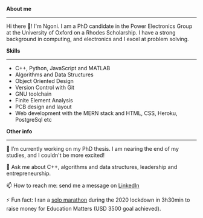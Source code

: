 
<strong>About me</strong> 

<hr>

Hi there 👋! I'm Ngoni. I am a PhD candidate in the Power Electronics Group at the University of Oxford on a Rhodes Scholarship. I have a strong background in computing, and electronics and I excel at problem solving. 

<strong>Skills</strong>

<hr>

- C++, Python, JavaScript and MATLAB
- Algorithms and Data Structures
- Object Oriented Design
- Version Control with Git
- GNU toolchain
- Finite Element Analysis
- PCB design and layout
- Web development with the MERN stack and HTML, CSS, Heroku, PostgreSql etc


<strong>Other info</strong>

<hr>

🔭 I’m currently working on my PhD thesis. I am nearing the end of my studies, and I couldn't be more excited!

💬 Ask me about C++, algorithms and data structures, leadership and entrepreneurship.

📫 How to reach me: send me a message on [LinkedIn](https://www.linkedin.com/in/ngoni-mugwisi/)

⚡ Fun fact: I ran a [solo marathon](https://www.trinity.ox.ac.uk/news/solo-marathon-birthday-celebration-trinity-postgraduate) during the 2020 lockdown in 3h30min to raise money for Education Matters (USD 3500 goal achieved).


<!--
**mmugwin/mmugwin** is a ✨ _special_ ✨ repository because its `README.md` (this file) appears on your GitHub profile.

Here are some ideas to get you started:

- 🔭 I’m currently working on ...
- 🌱 I’m currently learning ...
- 👯 I’m looking to collaborate on ...
- 🤔 I’m looking for help with ...
- 💬 Ask me about ...
- 📫 How to reach me: ...
- ⚡ Fun fact: ...
-->
